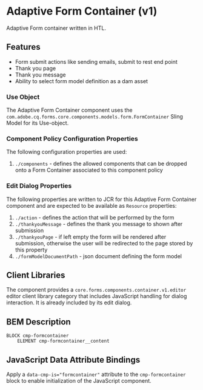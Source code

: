 <!--
Copyright 2022 Adobe

Licensed under the Apache License, Version 2.0 (the "License");
you may not use this file except in compliance with the License.
You may obtain a copy of the License at

    http://www.apache.org/licenses/LICENSE-2.0

Unless required by applicable law or agreed to in writing, software
distributed under the License is distributed on an "AS IS" BASIS,
WITHOUT WARRANTIES OR CONDITIONS OF ANY KIND, either express or implied.
See the License for the specific language governing permissions and
limitations under the License.
-->
Adaptive Form Container (v1)
====
Adaptive Form container written in HTL.

## Features
* Form submit actions like sending emails, submit to rest end point
* Thank you page
* Thank you message
* Ability to select form model definition as a dam asset

### Use Object
The Adaptive Form Container component uses the `com.adobe.cq.forms.core.components.models.form.FormContainer` Sling Model for its Use-object.

### Component Policy Configuration Properties
The following configuration properties are used:

1. `./components` - defines the allowed components that can be dropped onto a Form Container associated to this component policy

### Edit Dialog Properties
The following properties are written to JCR for this Adaptive Form Container component and are expected to be available as `Resource` 
properties:

1. `./action` - defines the action that will be performed by the form
2. `./thankyouMessage` - defines the thank you message to shown after submission
3. `./thankyouPage` - if left empty the form will be rendered after submission, otherwise the user will be redirected to the page stored by this
property
4. `./formModelDocumentPath` - json document defining the form model

## Client Libraries

The component provides a `core.forms.components.container.v1.editor` editor client library category that includes
JavaScript handling for dialog interaction. It is already included by its edit dialog.

## BEM Description
```
BLOCK cmp-formcontainer
    ELEMENT cmp-formcontainer__content
```

## JavaScript Data Attribute Bindings

Apply a `data-cmp-is="formcontainer"` attribute to the `cmp-formcontainer` block to enable initialization of the JavaScript component.